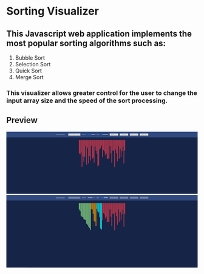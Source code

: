 # Sorting Visualizer

## This Javascript web application implements the most popular sorting algorithms such as: 
1. Bubble Sort
2. Selection Sort
3. Quick Sort
4. Merge Sort

### This visualizer allows greater control for the user to change the input array size and the speed of the sort processing.

## Preview
![Screenshot](Preview1.jpg)
![Screenshot](Preview2.jpg)
